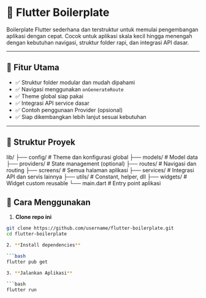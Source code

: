 # 🚀 Flutter Boilerplate

Boilerplate Flutter sederhana dan terstruktur untuk memulai pengembangan aplikasi dengan cepat. Cocok untuk aplikasi skala kecil hingga menengah dengan kebutuhan navigasi, struktur folder rapi, dan integrasi API dasar.

---

## 🧱 Fitur Utama

- ✅ Struktur folder modular dan mudah dipahami
- ✅ Navigasi menggunakan `onGenerateRoute`
- ✅ Theme global siap pakai
- ✅ Integrasi API service dasar
- ✅ Contoh penggunaan Provider (opsional)
- ✅ Siap dikembangkan lebih lanjut sesuai kebutuhan

---

## 📁 Struktur Proyek

lib/
├── config/ # Theme dan konfigurasi global
├── models/ # Model data
├── providers/ # State management (optional)
├── routes/ # Navigasi dan routing
├── screens/ # Semua halaman aplikasi
├── services/ # Integrasi API dan servis lainnya
├── utils/ # Constant, helper, dll
├── widgets/ # Widget custom reusable
└── main.dart # Entry point aplikasi

## 🔧 Cara Menggunakan

1. **Clone repo ini**

````bash
git clone https://github.com/username/flutter-boilerplate.git
cd flutter-boilerplate

2. **Install dependencies**

```bash
flutter pub get

3. **Jalankan Aplikasi**

```bash
flutter run

````
